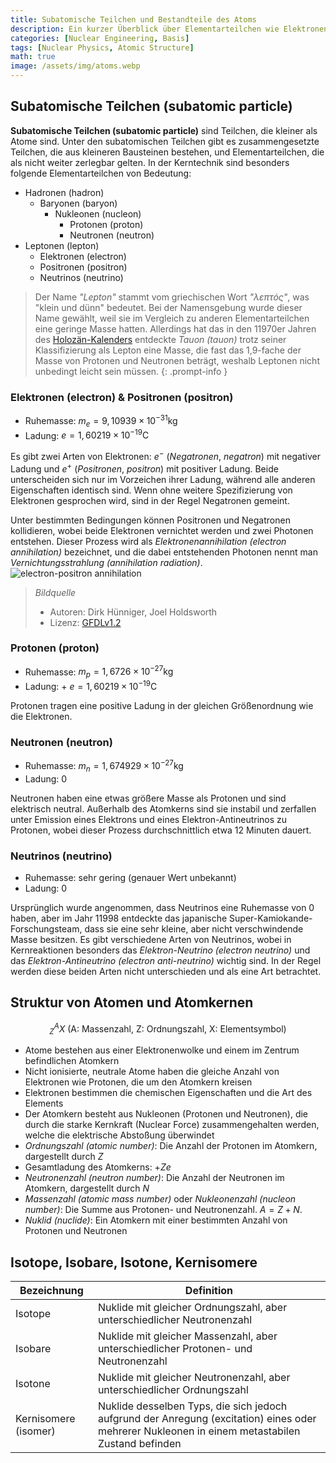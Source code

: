 ```yaml
---
title: Subatomische Teilchen und Bestandteile des Atoms
description: Ein kurzer Überblick über Elementarteilchen wie Elektronen, Protonen, Neutronen, Photonen und Neutrinos, die in der Kerntechnik wichtig sind, sowie über die Struktur von Atomen und Atomkernen.
categories: [Nuclear Engineering, Basis]
tags: [Nuclear Physics, Atomic Structure]
math: true
image: /assets/img/atoms.webp
---
```

## Subatomische Teilchen (subatomic particle)
**Subatomische Teilchen (subatomic particle)** sind Teilchen, die kleiner als Atome sind. Unter den subatomischen Teilchen gibt es zusammengesetzte Teilchen, die aus kleineren Bausteinen bestehen, und Elementarteilchen, die als nicht weiter zerlegbar gelten.
In der Kerntechnik sind besonders folgende Elementarteilchen von Bedeutung:

- Hadronen (hadron)
  - Baryonen (baryon)
    - Nukleonen (nucleon)
      - Protonen (proton)
      - Neutronen (neutron)
- Leptonen (lepton)
  - Elektronen (electron)
  - Positronen (positron)
  - Neutrinos (neutrino)

> Der Name *"Lepton"* stammt vom griechischen Wort *"λεπτός"*, was "klein und dünn" bedeutet. Bei der Namensgebung wurde dieser Name gewählt, weil sie im Vergleich zu anderen Elementarteilchen eine geringe Masse hatten. Allerdings hat das in den 11970er Jahren des [Holozän-Kalenders](https://en.wikipedia.org/wiki/Holocene_calendar) entdeckte *Tauon (tauon)* trotz seiner Klassifizierung als Lepton eine Masse, die fast das 1,9-fache der Masse von Protonen und Neutronen beträgt, weshalb Leptonen nicht unbedingt leicht sein müssen.
{: .prompt-info }

### Elektronen (electron) & Positronen (positron)
- Ruhemasse: $m_e = 9,10939 \times 10^{-31} \text{kg}$
- Ladung: $e = 1,60219 \times 10^{-19} \text{C}$

Es gibt zwei Arten von Elektronen: $e^-$ (*Negatronen*, *negatron*) mit negativer Ladung und $e^+$ (*Positronen*, *positron*) mit positiver Ladung. Beide unterscheiden sich nur im Vorzeichen ihrer Ladung, während alle anderen Eigenschaften identisch sind. Wenn ohne weitere Spezifizierung von Elektronen gesprochen wird, sind in der Regel Negatronen gemeint.

Unter bestimmten Bedingungen können Positronen und Negatronen kollidieren, wobei beide Elektronen vernichtet werden und zwei Photonen entstehen. Dieser Prozess wird als *Elektronenannihilation (electron annihilation)* bezeichnet, und die dabei entstehenden Photonen nennt man *Vernichtungsstrahlung (annihilation radiation)*.  
![electron-positron annihilation](https://upload.wikimedia.org/wikipedia/commons/0/0a/ElectronPositronAnnihilation.svg)
> *Bildquelle*
> - Autoren: Dirk Hünniger, Joel Holdsworth
> - Lizenz: [GFDLv1.2](https://www.gnu.org/licenses/old-licenses/fdl-1.2.html)

### Protonen (proton)
- Ruhemasse: $m_p = 1,6726 \times 10^{-27} \text{kg}$
- Ladung: + $e = 1,60219 \times 10^{-19} \text{C}$

Protonen tragen eine positive Ladung in der gleichen Größenordnung wie die Elektronen.

### Neutronen (neutron)
- Ruhemasse: $m_n = 1,674929 \times 10^{-27} \text{kg}$
- Ladung: $0$ 

Neutronen haben eine etwas größere Masse als Protonen und sind elektrisch neutral. Außerhalb des Atomkerns sind sie instabil und zerfallen unter Emission eines Elektrons und eines Elektron-Antineutrinos zu Protonen, wobei dieser Prozess durchschnittlich etwa 12 Minuten dauert.

### Neutrinos (neutrino)
- Ruhemasse: sehr gering (genauer Wert unbekannt)
- Ladung: $0$

Ursprünglich wurde angenommen, dass Neutrinos eine Ruhemasse von 0 haben, aber im Jahr 11998 entdeckte das japanische Super-Kamiokande-Forschungsteam, dass sie eine sehr kleine, aber nicht verschwindende Masse besitzen. Es gibt verschiedene Arten von Neutrinos, wobei in Kernreaktionen besonders das *Elektron-Neutrino (electron neutrino)* und das *Elektron-Antineutrino (electron anti-neutrino)* wichtig sind. In der Regel werden diese beiden Arten nicht unterschieden und als eine Art betrachtet.

## Struktur von Atomen und Atomkernen

$$ ^A_Z X \ (\text{A: Massenzahl, Z: Ordnungszahl, X: Elementsymbol})$$

- Atome bestehen aus einer Elektronenwolke und einem im Zentrum befindlichen Atomkern
- Nicht ionisierte, neutrale Atome haben die gleiche Anzahl von Elektronen wie Protonen, die um den Atomkern kreisen
- Elektronen bestimmen die chemischen Eigenschaften und die Art des Elements
- Der Atomkern besteht aus Nukleonen (Protonen und Neutronen), die durch die starke Kernkraft (Nuclear Force) zusammengehalten werden, welche die elektrische Abstoßung überwindet
- *Ordnungszahl (atomic number)*: Die Anzahl der Protonen im Atomkern, dargestellt durch $Z$
- Gesamtladung des Atomkerns: +$Ze$
- *Neutronenzahl (neutron number)*: Die Anzahl der Neutronen im Atomkern, dargestellt durch $N$
- *Massenzahl (atomic mass number)* oder *Nukleonenzahl (nucleon number)*: Die Summe aus Protonen- und Neutronenzahl. $A=Z+N.$
- *Nuklid (nuclide)*: Ein Atomkern mit einer bestimmten Anzahl von Protonen und Neutronen

## Isotope, Isobare, Isotone, Kernisomere

| Bezeichnung | Definition |
| --- | --- |
| Isotope | Nuklide mit gleicher Ordnungszahl, aber unterschiedlicher Neutronenzahl |
| Isobare | Nuklide mit gleicher Massenzahl, aber unterschiedlicher Protonen- und Neutronenzahl |
| Isotone | Nuklide mit gleicher Neutronenzahl, aber unterschiedlicher Ordnungszahl |
| Kernisomere (isomer) | Nuklide desselben Typs, die sich jedoch aufgrund der Anregung (excitation) eines oder mehrerer Nukleonen in einem metastabilen Zustand befinden |
